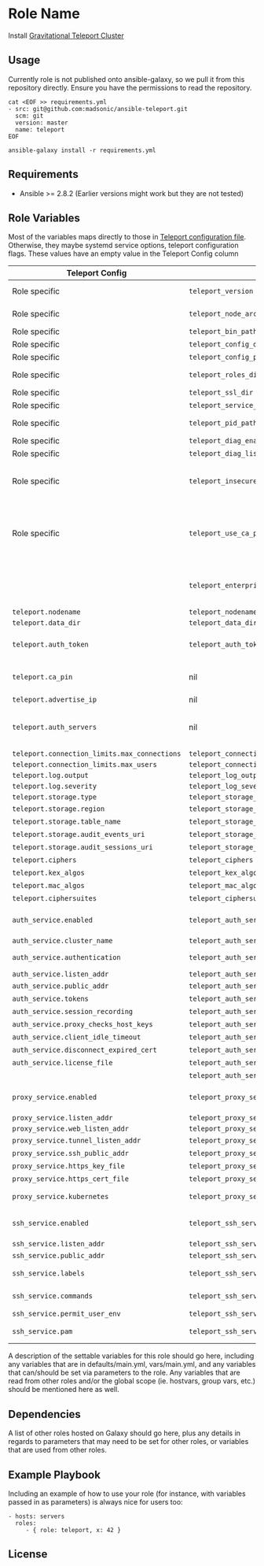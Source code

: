 Role Name
=========

Install [Gravitational Teleport
Cluster](https://gravitational.com/teleport/docs/intro/)

Usage
-----
Currently role is not published onto ansible-galaxy, so we pull it from this
repository directly. Ensure you have the permissions to read the repository.
```
cat <EOF >> requirements.yml
- src: git@github.com:madsonic/ansible-teleport.git
  scm: git
  version: master
  name: teleport
EOF

ansible-galaxy install -r requirements.yml
```

Requirements
------------
- Ansible >= 2.8.2 (Earlier versions might work but they are not tested)

Role Variables
--------------
Most of the variables maps directly to those in [Teleport configuration
file](https://gravitational.com/teleport/docs/admin-guide/#configuration-file).
Otherwise, they maybe systemd service options, teleport configuration flags.
These values have an empty value in the Teleport Config column

| Teleport Config | Var Name | Default Value | Description |
|---------------- | -------- | ------------- | ----------- |
| Role specific | `teleport_version` | `"v3.1.6"`| Teleport version to install. [Changelog](https://github.com/gravitational/teleport/blob/master/CHANGELOG.md) |
| Role specific | `teleport_node_arch` | `"linux-amd64"`| [Teleport architecture to install](https://gravitational.com/teleport/download/) |
| Role specific | `teleport_bin_path` | `"/usr/local/bin/teleport"`| Install path |
| Role specific | `teleport_config_dir` | `"/etc/teleport"`| Config directory |
| Role specific | `teleport_config_path` | `"/etc/teleport/teleport.yml"`| Config file path |
| Role specific | `teleport_roles_dir` | `"/etc/teleport/roles"`| Role files directory. **FUTURE** |
| Role specific | `teleport_ssl_dir` | `"/etc/teleport/ssl"`| Directory for https files |
| Role specific | `teleport_service_path` | `"/etc/systemd/system/teleport.service"`| Systemd service file |
| Role specific | `teleport_pid_path` | `"/var/run/teleport.pid"`| PID file for systemd service |
| Role specific | `teleport_diag_enabled` | `true`| `--diag-addr` flag |
| Role specific | `teleport_diag_listen_addr` | `127.0.0.1:3000`| `--diag-addr` flag value |
| Role specific | `teleport_insecure` | `no`| `--insecure-no-tls` flag. Useful for testing role. Not recommended for production use |
| Role specific | `teleport_use_ca_pin` | `yes`| Leave `teleport.ca_pin` unset which generates a warning from Teleport. Usefule for testing role. Not recommended for production use |
| | `teleport_enterprise_mode` | `no`| Selects binary to download Selects binary to download. `no` uses OSS version |
| `teleport.nodename` | `teleport_nodename` | `ansible_hostname` | |
| `teleport.data_dir` | `teleport_data_dir` | `"/var/lib/teleport"`| |
| `teleport.auth_token` | `teleport_auth_token` | `hostvars[groups['teleport_auth'][0]]['join_token']` | A random token will be generated on the root auth server |
| `teleport.ca_pin` | nil | `hostvars[groups['teleport_auth'][0]]['ca_pin']`| Value from root auth server will be obtained and set |
| `teleport.advertise_ip` | nil | teleport default | node public IP address |
| `teleport.auth_servers` | nil | `<public_ip>:3025` | Public IP address of all servers part of the `teleport_auth` group, port 3025 |
| `teleport.connection_limits.max_connections` | `teleport_connection_limits_max_connections` | `1000` | |
| `teleport.connection_limits.max_users` | `teleport_connection_limits_max_users` | `250` | |
| `teleport.log.output` | `teleport_log_output` | `stderr` | |
| `teleport.log.severity` | `teleport_log_severity` | `ERROR` | |
| `teleport.storage.type` | `teleport_storage_type` | `"dir"` | |
| `teleport.storage.region` | `teleport_storage_region` | teleport default | |
| `teleport.storage.table_name` | `teleport_storage_table_name` | teleport default | |
| `teleport.storage.audit_events_uri` | `teleport_storage_audit_events_uri` | teleport default | |
| `teleport.storage.audit_sessions_uri` | `teleport_storage_audit_sessions_uri` | teleport default | |
| `teleport.ciphers` | `teleport_ciphers` | teleport default | |
| `teleport.kex_algos` | `teleport_kex_algos` | teleport default | |
| `teleport.mac_algos` | `teleport_mac_algos` | teleport default | |
| `teleport.ciphersuites` | `teleport_ciphersuites` | teleport default | |
| `auth_service.enabled` | `teleport_auth_service_enabled` | `no` | If set to no, all other `teleport_auth_service_*` values will be ignored |
| `auth_service.cluster_name` | `teleport_auth_service_cluster_name` | `"main"` | |
| `auth_service.authentication` | `teleport_auth_service_authentication.*` | | Same map structure as per Teleport config file |
| `auth_service.listen_addr` | `teleport_auth_service_listen_addr` | `0.0.0.0:3025` | |
| `auth_service.public_addr` | `teleport_auth_service_public_addr` | teleport default | |
| `auth_service.tokens` | `teleport_auth_service_tokens` | teleport default | |
| `auth_service.session_recording` | `teleport_auth_service_session_recording` | teleport default | |
| `auth_service.proxy_checks_host_keys` | `teleport_auth_service_proxy_checks_host_keys` | teleport default | |
| `auth_service.client_idle_timeout` | `teleport_auth_service_client_idle_timeout` | teleport default | |
| `auth_service.disconnect_expired_cert` | `teleport_auth_service_disconnect_expired_cert` | teleport default | |
| `auth_service.license_file` | `teleport_auth_service_license_file` | teleport default | Enterprise mode config |
| | `teleport_auth_service_license_src` | `"license.pem"` | Enterprise mode config |
| `proxy_service.enabled` | `teleport_proxy_service_enabled` | `no` | If set to no, all other `teleport_proxy_service_*` values will be ignored |
| `proxy_service.listen_addr` | `teleport_proxy_service_listen_addr` | `0.0.0.0:3023` | |
| `proxy_service.web_listen_addr` | `teleport_proxy_service_web_listen_addr` | `0.0.0.0:3080` | |
| `proxy_service.tunnel_listen_addr` | `teleport_proxy_service_tunnel_listen_addr` | teleport default | |
| `proxy_service.ssh_public_addr` | `teleport_proxy_service_ssh_public_addr` | teleport default | |
| `proxy_service.https_key_file` | `teleport_proxy_service_https_key_file` | teleport default | |
| `proxy_service.https_cert_file` | `teleport_proxy_service_https_cert_file` | teleport default | |
| `proxy_service.kubernetes` | `teleport_proxy_service_kubernetes.*` | teleport default | Same map structure as per Teleport config |
| `ssh_service.enabled` | `teleport_ssh_service_enabled` | `no` | If set to no, all other `teleport_ssh_service_*` values will be ignored |
| `ssh_service.listen_addr` | `teleport_ssh_service_listen_addr` | `0.0.0.0:3022` | |
| `ssh_service.public_addr` | `teleport_ssh_service_public_addr` | teleport default | |
| `ssh_service.labels` | `teleport_ssh_service_labels` | teleport default | Same structure as per Teleport config |
| `ssh_service.commands` | `teleport_ssh_service_commands` | teleport default | Same structure as per Teleport config |
| `ssh_service.permit_user_env` | `teleport_ssh_service_permit_user_env` | teleport default | |
| `ssh_service.pam` | `teleport_ssh_service_pam` | teleport default | Same structure as per Teleport config |

A description of the settable variables for this role should go here, including
any variables that are in defaults/main.yml, vars/main.yml, and any variables
that can/should be set via parameters to the role. Any variables that are read
from other roles and/or the global scope (ie. hostvars, group vars, etc.) should
be mentioned here as well.

Dependencies
------------

A list of other roles hosted on Galaxy should go here, plus any details in
regards to parameters that may need to be set for other roles, or variables that
are used from other roles.

Example Playbook
----------------

Including an example of how to use your role (for instance, with variables
passed in as parameters) is always nice for users too:

    - hosts: servers
      roles:
         - { role: teleport, x: 42 }

License
-------

